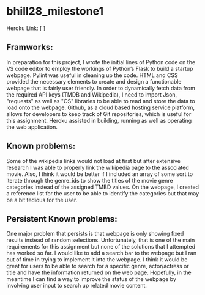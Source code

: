 
# bhill28_milestone1

Heroku Link: [ ] 

## Framworks: 

In preparation for this project, I wrote the initial lines of Python code on the VS code editor to employ the workings of Python’s Flask to build a startup webpage. Pylint was useful in cleaning up the code. HTML and CSS provided the necessary elements to create and design a functionable webpage that is fairly user friendly. In order to dynamically fetch data from the required API keys (TMDB and Wikipedia), I need to import Json, "requests" as well as "OS" libraries to be able to read and store the data to load onto the webpage. Github, as a cloud based hosting service platform, allows for developers to keep track of Git repositories, which is useful for this assignment. Heroku assisted in building, running as well as operating the web application. 


## Known problems:

Some of the wikipedia links would not load at first but after extensive research I was able to properly link the wikipedia page to the associated movie. Also, I think it would be better if I included an array of some sort to iterate through the genre_ids to show the titles of the movie genre categories instead of the assigned TMBD values. On the webpage, I created a reference list for the user to be able to identify the categories but that may be a bit tedious for the user.  

## Persistent Known problems: 

One major problem that persists is that webpage is only showing fixed results instead of random selections. Unfortunately, that is one of the main requirements for this assignment but none of the solutions that I attempted has worked so far. I would like to add a search bar to the webpage but I ran out of time in trying to implement it into the webpage. I think it would be great for users to be able to search for a specific genre, actor/actress or title and have the information returned on the web page. Hopefully, in the meantime I can find a way to improve the status of the webpage by involving user input to search up related movie content.


